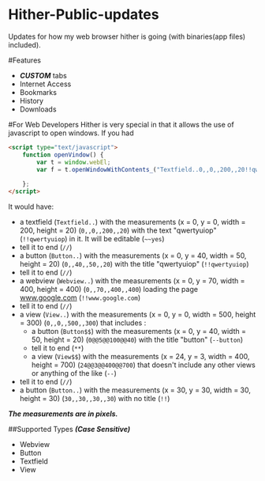 # Hither-Public-updates
Updates for how my web browser hither is going (with binaries(app files) included).

#Features
 - ***CUSTOM*** tabs
 - Internet Access 
 - Bookmarks
 - History
 - Downloads

#For Web Developers
Hither is very special in that it allows the use of javascript to open windows.
If you had 
```html
<script type="text/javascript">
    function openVindow() {
        var t = window.webEl;
        var f = t.openWindowWithContents_("Textfield..0,,0,,200,,20!!qwertyuiop~~yes//Button..0,,40,,50,,20!!qwertyuiop//Webview..0,,70,,400,,400!!www.google.com//View..0,,0,,500,,300!!Button$$0@@5@@100@@40--button**View$$24@@3@@400@@700--//Button..30,,30,,30,,30!!");
        
    };
</script>
```
It would have:
 - a textfield (`Textfield..`) with the measurements (x = 0, y = 0, width = 200, height = 20) (`0,,0,,200,,20`) with the text "qwertyuiop" (`!!qwertyuiop`) in it. It will be editable (`~~yes`)
 - tell it to end (`//`)
 - a button (`Button..`) with the measurements (x = 0, y = 40, width = 50, height = 20) (`0,,40,,50,,20`) with the title "qwertyuiop" (`!!qwertyuiop`)
 - tell it to end (`//`)
 - a webview (`Webview..`) with the measurements (x = 0, y = 70, width = 400, height = 400) (`0,,70,,400,,400`) loading the page www.google.com (`!!www.google.com`)
 - tell it to end (`//`)
 - a view (`View..`) with the measurements (x = 0, y = 0, width = 500, height = 300) (`0,,0,,500,,300`) that includes :
     - a button (`Button$$`) with the measurements (x = 0, y = 40, width = 50, height = 20) (`0@@5@@100@@40`) with the title "button" (`--button`)
     - tell it to end (`**`)
     - a view (`View$$`) with the measurements (x = 24, y = 3, width = 400, height = 700) (`24@@3@@400@@700`) that doesn't include any other views or anything of the like (`--`)
 - tell it to end (`//`)
 - a button (`Button..`) with the measurements (x = 30, y = 30, width = 30, height = 30) (`30,,30,,30,,30`) with no title (`!!`)

***The measurements are in pixels.***

##Supported Types ***(Case Sensitive)***
 - Webview
 - Button
 - Textfield
 - View
